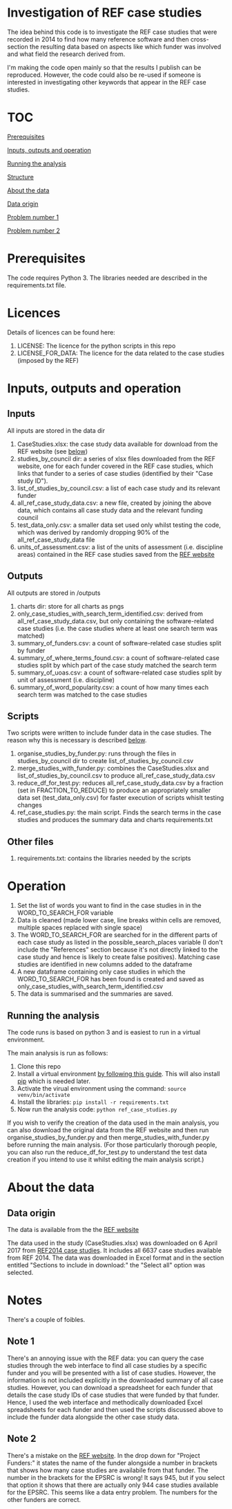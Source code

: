 # Investigation of REF case studies

The idea behind this code is to investigate the REF case studies that were recorded in 2014 to find how many reference software and then cross-section the resulting data based on aspects like which funder was involved and what field the research derived from.

I'm making the code open mainly so that the results I publish can be reproduced. However, the code could also be re-used if someone is interested in investigating other keywords that appear in the REF case studies.

# TOC

[Prerequisites](#prerequisites)

[Inputs, outputs and operation](#inputs-outputs-and-operation)

[Running the analysis](#running-the-analysis)

[Structure](#structure)

[About the data](#about-the-data)

[Data origin](#data-origin)

[Problem number 1](#problem-number-1)

[Problem number 2](#problem-number-2)

# Prerequisites
The code requires Python 3. The libraries needed are described in the requirements.txt file.

# Licences

Details of licences can be found here:

1. LICENSE: The licence for the python scripts in this repo
1. LICENSE_FOR_DATA: The licence for the data related to the case studies (imposed by the REF)

# Inputs, outputs and operation

## Inputs

All inputs are stored in the data dir

1. CaseStudies.xlsx: the case study data available for download from the REF website (see [below](#data-origin))
1. studies_by_council dir: a series of xlsx files downloaded from the REF website, one for each funder covered in the REF case studies, which links that funder to a series of case studies (identified by their "Case study ID").
1. list_of_studies_by_council.csv: a list of each case study and its relevant funder
1. all_ref_case_study_data.csv: a new file, created by joining the above data, which contains all case study data and the relevant funding council
1. test_data_only.csv: a smaller data set used only whilst testing the code, which was derived by randomly dropping 90% of the all_ref_case_study_data file
1. units_of_assessment.csv: a list of the units of assessment (i.e. discipline areas) contained in the REF case studies saved from the [REF website](http://www.ref.ac.uk/2014/panels/unitsofassessment/) 

## Outputs

All outputs are stored in /outputs

1. charts dir: store for all charts as pngs
1. only_case_studies_with_search_term_identified.csv: derived from all_ref_case_study_data.csv, but only containing the software-related case studies (i.e. the case studies where at least one search term was matched)
1. summary_of_funders.csv: a count of software-related case studies split by funder
1. summary_of_where_terms_found.csv: a count of software-related case studies split by which part of the case study matched the search term
1. summary_of_uoas.csv: a count of software-related case studies split by unit of assessment (i.e. discipline)
1. summary_of_word_popularity.csv: a count of how many times each search term was matched to the case studies

## Scripts

Two scripts were written to include funder data in the case studies. The reason why this is necessary is described [below](#note-1).

1. organise_studies_by_funder.py: runs through the files in studies_by_council dir to create list_of_studies_by_council.csv
1. merge_studies_with_funder.py: combines the CaseStudies.xlsx and list_of_studies_by_council.csv to produce all_ref_case_study_data.csv
1. reduce_df_for_test.py: reduces all_ref_case_study_data.csv by a fraction (set in FRACTION_TO_REDUCE) to produce an appropriately smaller data set (test_data_only.csv) for faster execution of scripts whislt testing changes
1. ref_case_studies.py: the main script. Finds the search terms in the case studies and produces the summary data and charts
requirements.txt

## Other files

1. requirements.txt: contains the libraries needed by the scripts

# Operation

1. Set the list of words you want to find in the case studies in in the WORD_TO_SEARCH_FOR variable
1. Data is cleaned (made lower case, line breaks within cells are removed, multiple spaces replaced with single space)
1. The WORD_TO_SEARCH_FOR are searched for in the different parts of each case study as listed in the possible_search_places variable (I don't include the "References" section because it's not directly linked to the case study and hence is likely to create false positives). Matching case studies are identified in new columns added to the dataframe
1. A new dataframe containing only case studies in which the WORD_TO_SEARCH_FOR has been found is created and saved as only_case_studies_with_search_term_identified.csv
1. The data is summarised and the summaries are saved.

## Running the analysis

The code runs is based on python 3 and is easiest to run in a virtual environment.

The main analysis is run as follows:

1. Clone this repo
1. Install a virtual environment [by following this guide](http://docs.python-guide.org/en/latest/dev/virtualenvs/). This will also install [pip](https://pip.pypa.io/en/stable/user_guide/) which is needed later.
1. Activate the virual environment using the command:
```source venv/bin/activate```
1. Install the libraries:
```pip install -r requirements.txt```
1. Now run the analysis code:
```python ref_case_studies.py```

If you wish to verify the creation of the data used in the main analysis, you can also download the original data from the REF website and then run organise_studies_by_funder.py and then merge_studies_with_funder.py before running the main analysis. (For those particularly thorough people, you can also run the reduce_df_for_test.py to understand the test data creation if you intend to use it whilst editing the main analysis script.)

# About the data

## Data origin

The data is available from the the [REF website](http://impact.ref.ac.uk/CaseStudies/Results.aspx?val=Show%20All#)

The data used in the study (CaseStudies.xlsx) was downloaded on 6 April 2017 from [REF2014 case studies](http://impact.ref.ac.uk/CaseStudies/Results.aspx?val=Show%20All#). It includes all 6637 case studies available from REF 2014. The data was downloaded in Excel format and in the section entitled "Sections to include in download:" the "Select all" option was selected.

# Notes

There's a couple of foibles.

## Note 1

There's an annoying issue with the REF data: you can query the case studies through the web interface to find all case studies by a specific funder and you will be presented with a list of case studies. However, the information is not included explicitly in the downloaded summary of all case studies. However, you can download a spreadsheet for each funder that details the case study IDs of case studies that were funded by that funder. Hence, I used the web interface and methodically downloaded Excel spreadsheets for each funder and then used the scripts discussed above to include the funder data alongside the other case study data.

## Note 2

There's a mistake on the [REF website](http://impact.ref.ac.uk/CaseStudies/Results.aspx?val=Show%20All#). In the drop down for "Project Funders:" it states the name of the funder alongside a number in brackets that shows how many case studies are availabile from that funder. The number in the brackets for the EPSRC is wrong! It says 945, but if you select that option it shows that there are actually only 944 case studies available for the EPSRC. This seems like a data entry problem. The numbers for the other funders are correct.

